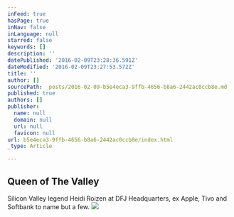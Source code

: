 ```yaml
---
inFeed: true
hasPage: true
inNav: false
inLanguage: null
starred: false
keywords: []
description: ''
datePublished: '2016-02-09T23:28:36.591Z'
dateModified: '2016-02-09T23:27:53.572Z'
title: ''
author: []
sourcePath: _posts/2016-02-09-b5e4eca3-9ffb-4656-b8a6-2442ac0ccb8e.md
published: true
authors: []
publisher:
  name: null
  domain: null
  url: null
  favicon: null
url: b5e4eca3-9ffb-4656-b8a6-2442ac0ccb8e/index.html
_type: Article

---
```

## Queen of The Valley

Silicon Valley legend Heidi Roizen at DFJ Headquarters, ex Apple, Tivo and Softbank to name but a few. ![](https://s3-us-west-2.amazonaws.com/the-grid-img/p/acd1a807abd3936e19ee6f424f0776223b362c33.jpg)